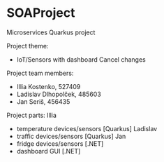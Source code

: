 # SOAProject
Microservices Quarkus project

Project theme:
- IoT/Sensors with dashboard      Cancel changes


Project team members:
- Illia Kostenko, 527409
- Ladislav Dlhopolček, 485603
- Jan Seriš, 456435

Project parts:
Illia
- temperature devices/sensors [Quarkus]
Ladislav
- traffic devices/sensors [Quarkus]
Jan
- fridge devices/sensors [.NET]
- dashboard GUI [.NET]
